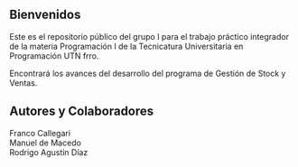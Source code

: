 ## Bienvenidos
Este es el repositorio público del grupo I para el trabajo práctico integrador de la materia Programación I de la Tecnicatura Universitaria en Programación UTN frro.

Encontrará los avances del desarrollo del programa de Gestión de Stock y Ventas.

## Autores y Colaboradores
Franco Callegari  
Manuel de Macedo  
Rodrigo Agustin Díaz  
